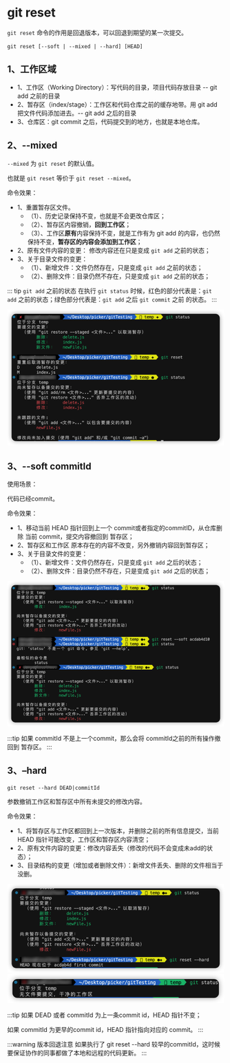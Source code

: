 # git reset

`git reset` 命令的作用是回退版本，可以回退到期望的某一次提交。

```git
git reset [--soft | --mixed | --hard] [HEAD]
```

## 1、工作区域

* 1、工作区（Working Directory）：写代码的目录，项目代码存放目录 -- git add 之前的目录
* 2、暂存区（index/stage）：工作区和代码仓库之前的缓存地带。用 git add 把文件代码添加进去。-- git add 之后的目录
* 3、仓库区：git commit 之后，代码提交到的地方，也就是本地仓库。

## 2、--mixed

`--mixed` 为 `git reset` 的默认值。

也就是 `git reset` 等价于 `git reset --mixed`。

命令效果：

* 1、重置暂存区文件。
  * （1）、历史记录保持不变，也就是不会更改仓库区；
  * （2）、暂存区内容撤销，**回到工作区**；
  * （3）、工作区**原有**内容保持不变，就是工作有为 git add 的内容，也仍然保持不变，**暂存区的内容会添加到工作区**；
* 2、原有文件内容的变更： 修改内容还在只是变成 `git add` 之前的状态；
* 3、关于目录文件的变更：
  * （1）、新增文件：文件仍然存在，只是变成 `git add` 之前的状态；
  * （2）、删除文件：目录仍然不存在，只是变成 `git add` 之前的状态；

::: tip `git add` 之前的状态
在执行 `git status` 时候，红色的部分代表是：`git add` 之前的状态；绿色部分代表是：`git add` 之后 `git commit` 之前 的状态。
:::

![git reset](/images/git/gitreset1.png)

## 3、--soft commitId

使用场景：

代码已经commit。

命令效果：

* 1、移动当前 HEAD 指针回到上一个 commit或者指定的commitID，从仓库删除 当前 commit，提交内容撤回到 暂存区；
* 2、暂存区和工作区 原本存在的内容不改变，另外撤销内容回到暂存区；
* 3、关于目录文件的变更：
  * （1）、新增文件：文件仍然存在，只是变成 `git add` 之后的状态；
  * （2）、删除文件：目录仍然不存在，只是变成 `git add` 之后的状态；

![git reset --soft](/images/git/gitreset2.png)

:::tip
如果 commitId 不是上一个commit，那么会将 commitId之前的所有操作撤回到 暂存区。
:::

## 3、–hard

```git
git reset --hard DEAD|commitId
```

参数撤销工作区和暂存区中所有未提交的修改内容。

命令效果：

* 1、将暂存区与工作区都回到上一次版本，并删除之前的所有信息提交，当前 HEAD 指针可能改变，工作区和暂存区内容清空；
* 2、原有文件内容的变更：修改内容丢失（修改的代码不会变成未add的状态）；
* 3、目录结构的变更（增加或者删除文件）：新增文件丢失、删除的文件相当于没删。

![git reset --soft](/images/git/gitreset3.png)
![git reset --soft](/images/git/gitreset4.png)

:::tip
如果 DEAD 或者 commitId 为上一条commit id，HEAD 指针不变；

如果 commitId 为更早的commit id，HEAD 指针指向对应的 commit。
:::

:::warning 版本回退注意
如果执行了 git reset --hard 较早的commitId，这时候要保证协作的同事都做了本地和远程的代码更新。
:::
